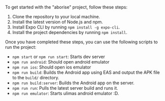 To get started with the "aborise" project, follow these steps:

1. Clone the repository to your local machine.
2. Install the latest version of Node.js and npm.
3. Install Expo CLI by running `npm install -g expo-cli`.
4. Install the project dependencies by running `npm install`.

Once you have completed these steps, you can use the following scripts to run the project:

- `npm start` or `npm run start`: Starts dev server
- `npm run android`: Should open android emulator
- `npm run ios`: Should open ios emulator
- `npm run build`: Builds the Android app using EAS and output the APK file to the `build/` directory.
- `npm run build:server`: Builds the Android app on the server.
- `npm run run`: Pulls the latest server build and runs it.
- `npm run emulator`: Starts ulimas android emulator :D.
